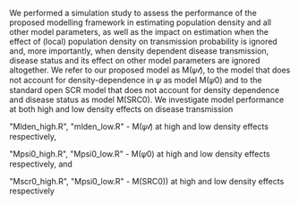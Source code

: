 We performed a simulation study to assess the performance of the proposed modelling framework in estimating population
density and all other model parameters, as well as the impact on estimation when the effect of (local) population density on
transmission probability is ignored and, more importantly, when density dependent disease transmission, disease status and its
effect on other model parameters are ignored altogether. We refer to our proposed model as M(𝜓𝓁), to the model that does not
account for density-dependence in 𝜓 as model M(𝜓0) and to the standard open SCR model that does not account for density
dependence and disease status as model M(SRC0). We investigate model performance at both high and low density effects on disease transmission 


"Mlden_high.R", "mlden_low.R" -  M(𝜓𝓁) at high and low density effects respectively,

"Mpsi0_high.R", "Mpsi0_low.R" -  M(𝜓0) at high and low density effects respectively, and

"Mscr0_high.R", "Mpsi0_low.R" -  M(SRC0)) at high and low density effects respectively
